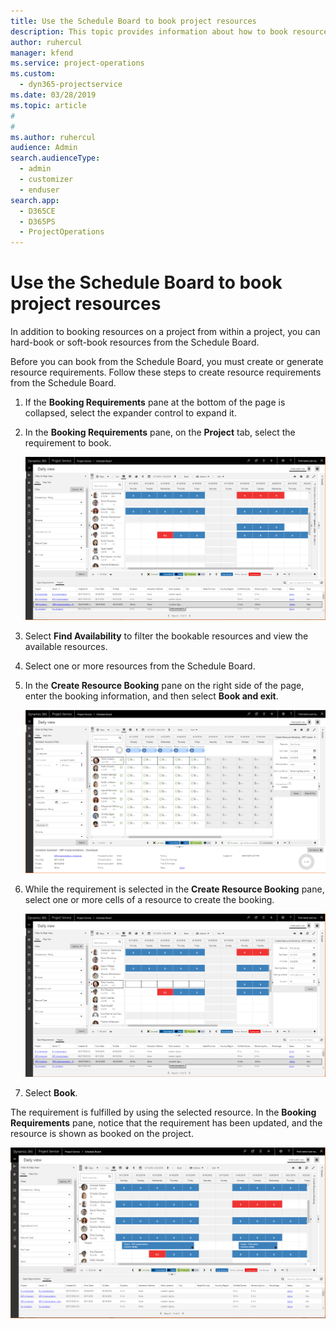 ```yaml
---
title: Use the Schedule Board to book project resources
description: This topic provides information about how to book resources.
author: ruhercul
manager: kfend
ms.service: project-operations
ms.custom: 
  - dyn365-projectservice
ms.date: 03/28/2019
ms.topic: article
#
#
ms.author: ruhercul
audience: Admin
search.audienceType: 
  - admin
  - customizer
  - enduser
search.app: 
  - D365CE
  - D365PS
  - ProjectOperations
---
```


# Use the Schedule Board to book project resources

In addition to booking resources on a project from within a project, you can hard-book or soft-book resources from the Schedule Board.

Before you can book from the Schedule Board, you must create or generate resource requirements. Follow these steps to create resource requirements from the Schedule Board.

1. If the **Booking Requirements** pane at the bottom of the page is collapsed, select the expander control to expand it.
2. In the **Booking Requirements** pane, on the **Project** tab, select the requirement to book.

    ![Requirement selected on the Project tab](media/Resource-Management-image73.png)

3. Select **Find Availability** to filter the bookable resources and view the available resources. 
4. Select one or more resources from the Schedule Board. 
5. In the **Create Resource Booking** pane on the right side of the page, enter the booking information, and then select **Book and exit**.

    ![Create Resource Booking pane for the selected bookable resource](media/Resource-Management-image74.png)

6. While the requirement is selected in the **Create Resource Booking** pane, select one or more cells of a resource to create the booking.

    ![Multiple cells selected for a resource](media/Resource-Management-image75.png)

7. Select **Book**.

The requirement is fulfilled by using the selected resource. In the **Booking Requirements** pane, notice that the requirement has been updated, and the resource is shown as booked on the project.

![Resource booked on the project](media/Resource-Management-image76.png)
